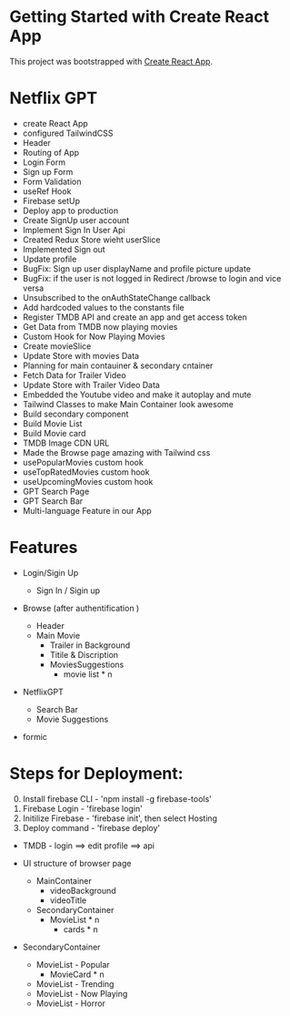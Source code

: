 # Getting Started with Create React App

This project was bootstrapped with [Create React App](https://github.com/facebook/create-react-app).

# Netflix GPT

- create React App
- configured TailwindCSS
- Header
- Routing of App
- Login Form
- Sign up Form
- Form Validation
- useRef Hook
- Firebase setUp
- Deploy app to production
- Create SignUp user account
- Implement Sign In User Api
- Created Redux Store wieht userSlice
- Implemented Sign out
- Update profile
- BugFix: Sign up user displayName and profile picture update
- BugFix: if the user is not logged in Redirect /browse to login and vice versa
- Unsubscribed to the onAuthStateChange callback
- Add hardcoded values to the constants file
- Register TMDB API and create an app and get access token
- Get Data from TMDB now playing movies
- Custom Hook for Now Playing Movies
- Create movieSlice
- Update Store with movies Data
- Planning for main contauiner & secondary cntainer
- Fetch Data for Trailer Video
- Update Store with Trailer Video Data
- Embedded the Youtube video and make it autoplay and mute
- Tailwind Classes to make Main Container look awesome
- Build secondary component
- Build Movie List
- Build Movie card
- TMDB Image CDN URL
- Made the Browse page amazing with Tailwind css
- usePopularMovies custom hook
- useTopRatedMovies custom hook
- useUpcomingMovies custom hook
- GPT Search Page
- GPT Search Bar
- Multi-language Feature in our App

# Features

- Login/Sigin Up

  - Sign In / Sigin up

- Browse (after authentification )
  - Header
  - Main Movie
    - Trailer in Background
    - Titile & Discription
    - MoviesSuggestions
      - movie list \* n
- NetflixGPT

  - Search Bar
  - Movie Suggestions

- formic

# Steps for Deployment:

0. Install firebase CLI - 'npm install -g firebase-tools'
1. Firebase Login - 'firebase login'
2. Initilize Firebase - 'firebase init', then select Hosting
3. Deploy command - 'firebase deploy'

- TMDB - login ==> edit profile ==> api

- UI structure of browser page

  - MainContainer
    - videoBackground
    - videoTitle
  - SecondaryContainer
    - MovieList \* n
      - cards \* n

- SecondaryContainer
  - MovieList - Popular
    - MovieCard \* n
  - MovieList - Trending
  - MovieList - Now Playing
  - MovieList - Horror
